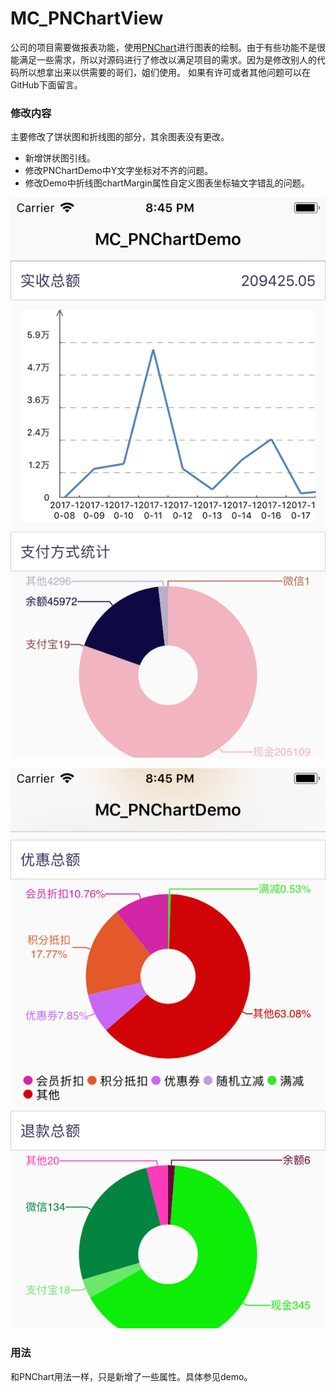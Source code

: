 # MC_PNChartView

公司的项目需要做报表功能，使用[PNChart](https://github.com/kevinzhow/PNChart)进行图表的绘制。由于有些功能不是很能满足一些需求，所以对源码进行了修改以满足项目的需求。因为是修改别人的代码所以想拿出来以供需要的哥们，姐们使用。 如果有许可或者其他问题可以在GitHub下面留言。
### 修改内容
主要修改了饼状图和折线图的部分，其余图表没有更改。
* 新增饼状图引线。
* 修改PNChartDemo中Y文字坐标对不齐的问题。
* 修改Demo中折线图chartMargin属性自定义图表坐标轴文字错乱的问题。

![](https://github.com/superDelmore/MC_PNChartView/blob/master/demo1.png?raw=true)

![](https://github.com/superDelmore/MC_PNChartView/blob/master/demo2.png?raw=true)

### 用法
和PNChart用法一样，只是新增了一些属性。具体参见demo。
